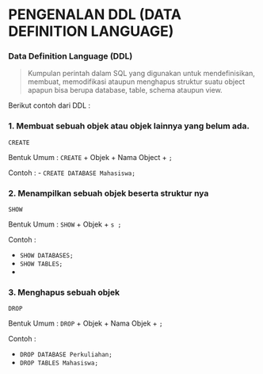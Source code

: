 # PENGENALAN DDL (DATA DEFINITION LANGUAGE)

### Data Definition Language (DDL)

>Kumpulan perintah dalam SQL yang digunakan untuk mendefinisikan, membuat, memodifikasi ataupun menghapus struktur suatu object apapun bisa berupa database, table, schema ataupun view.

Berikut contoh dari DDL : 

### 1. **Membuat sebuah objek atau objek lainnya yang belum ada.**

  `CREATE`

  Bentuk Umum : `CREATE` + Objek + Nama Object + `;`
   
  Contoh : - `CREATE DATABASE Mahasiswa;`
           
### 2. **Menampilkan sebuah objek beserta struktur nya**

  `SHOW`

  Bentuk Umum : `SHOW` + Objek + `s ;`
   
  Contoh : 
  - `SHOW DATABASES;`
  - `SHOW TABLES;`
  - 
### 3. **Menghapus sebuah objek**

  `DROP`

  Bentuk Umum : `DROP` + Objek + Nama Objek + `;`
   
  Contoh : 
  - `DROP DATABASE Perkuliahan;`
  - `DROP TABLES Mahasiswa;`

